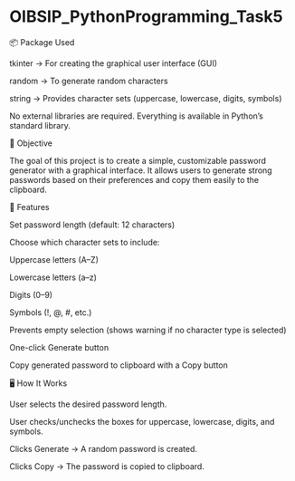 # OIBSIP_PythonProgramming_Task5
📦 Package Used

tkinter → For creating the graphical user interface (GUI)

random → To generate random characters

string → Provides character sets (uppercase, lowercase, digits, symbols)

No external libraries are required. Everything is available in Python’s standard library.

🎯 Objective

The goal of this project is to create a simple, customizable password generator with a graphical interface.
It allows users to generate strong passwords based on their preferences and copy them easily to the clipboard.

🚀 Features

Set password length (default: 12 characters)

Choose which character sets to include:

Uppercase letters (A–Z)

Lowercase letters (a–z)

Digits (0–9)

Symbols (!, @, #, etc.)

Prevents empty selection (shows warning if no character type is selected)

One-click Generate button

Copy generated password to clipboard with a Copy button

🖥️ How It Works

User selects the desired password length.

User checks/unchecks the boxes for uppercase, lowercase, digits, and symbols.

Clicks Generate → A random password is created.

Clicks Copy → The password is copied to clipboard.
